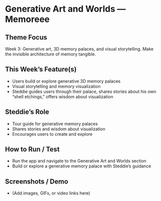 # Generative Art and Worlds — Memoreee

## Theme Focus
Week 3: Generative art, 3D memory palaces, and visual storytelling. Make the invisible architecture of memory tangible.

## This Week’s Feature(s)
- Users build or explore generative 3D memory palaces
- Visual storytelling and memory visualization
- Steddie guides users through their palace, shares stories about his own “shell etchings,” offers wisdom about visualization

## Steddie’s Role
- Tour guide for generative memory palaces
- Shares stories and wisdom about visualization
- Encourages users to create and explore

## How to Run / Test
- Run the app and navigate to the Generative Art and Worlds section
- Build or explore a generative memory palace with Steddie’s guidance

## Screenshots / Demo
- (Add images, GIFs, or video links here)
